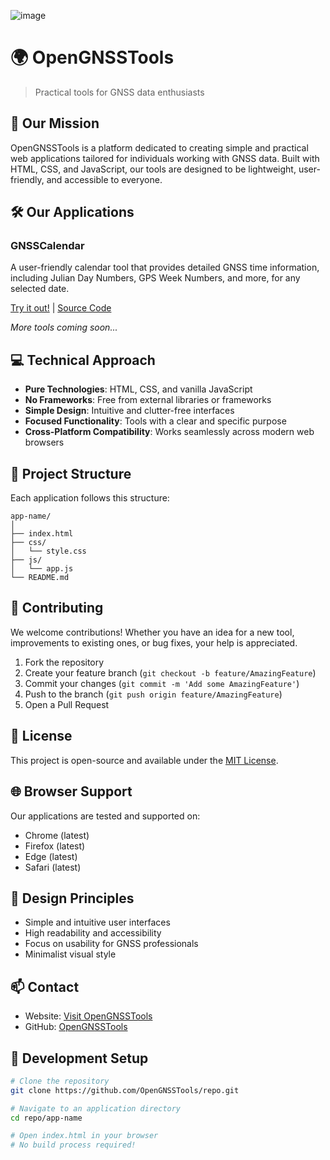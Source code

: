![image](https://github.com/user-attachments/assets/cca5da01-d986-4f0b-a9dd-fa47d19ac89d)

# 🌍 OpenGNSSTools

> Practical tools for GNSS data enthusiasts

## 🎯 Our Mission

OpenGNSSTools is a platform dedicated to creating simple and practical web applications tailored for individuals working with GNSS data. Built with HTML, CSS, and JavaScript, our tools are designed to be lightweight, user-friendly, and accessible to everyone.

## 🛠 Our Applications

### GNSSCalendar
A user-friendly calendar tool that provides detailed GNSS time information, including Julian Day Numbers, GPS Week Numbers, and more, for any selected date.

[Try it out!](https://opengnsstools.github.io/GNSSCalendar) | [Source Code](https://github.com/OpenGNSSTools/GNSSCalendar)

*More tools coming soon...*

## 💻 Technical Approach

- **Pure Technologies**: HTML, CSS, and vanilla JavaScript
- **No Frameworks**: Free from external libraries or frameworks
- **Simple Design**: Intuitive and clutter-free interfaces
- **Focused Functionality**: Tools with a clear and specific purpose
- **Cross-Platform Compatibility**: Works seamlessly across modern web browsers

## 📂 Project Structure

Each application follows this structure:

```
app-name/
│
├── index.html
├── css/
│   └── style.css
├── js/
│   └── app.js
└── README.md
```

## 🤝 Contributing

We welcome contributions! Whether you have an idea for a new tool, improvements to existing ones, or bug fixes, your help is appreciated.

1. Fork the repository
2. Create your feature branch (`git checkout -b feature/AmazingFeature`)
3. Commit your changes (`git commit -m 'Add some AmazingFeature'`)
4. Push to the branch (`git push origin feature/AmazingFeature`)
5. Open a Pull Request

## 📜 License

This project is open-source and available under the [MIT License](LICENSE).

## 🌐 Browser Support

Our applications are tested and supported on:
- Chrome (latest)
- Firefox (latest)
- Edge (latest)
- Safari (latest)

## 🎨 Design Principles

- Simple and intuitive user interfaces
- High readability and accessibility
- Focus on usability for GNSS professionals
- Minimalist visual style

## 📫 Contact

- Website: [Visit OpenGNSSTools](https://opengnsstools.github.io)
- GitHub: [OpenGNSSTools](https://github.com/OpenGNSSTools)

## 🔧 Development Setup

```bash
# Clone the repository
git clone https://github.com/OpenGNSSTools/repo.git

# Navigate to an application directory
cd repo/app-name

# Open index.html in your browser
# No build process required!
